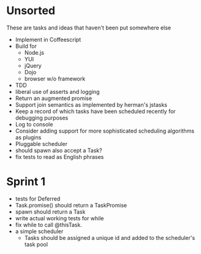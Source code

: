 Unsorted
========
These are tasks and ideas that haven't been put somewhere else

* Implement in Coffeescript
* Build for
  * Node.js
  * YUI
  * jQuery
  * Dojo
  * browser w/o framework
* TDD
* liberal use of asserts and logging
* Return an augmented promise
* Support join semantics as implemented by herman's jstasks
* Keep a record of which tasks have been scheduled recently for debugging purposes
* Log to console
* Consider adding support for more sophisticated scheduling algorithms as plugins
* Pluggable scheduler
* should spawn also accept a Task?
* fix tests to read as English phrases

Sprint 1
========
* tests for Deferred
* Task.promise() should return a TaskPromise
* spawn should return a Task
* write actual working tests for while
* fix while to call @thisTask.<deferredfn>
* a simple scheduler
  * Tasks should be assigned a unique id and added to the scheduler's task pool

